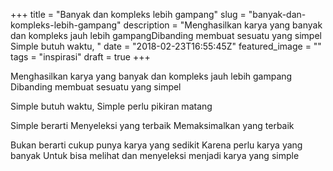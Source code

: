 +++
title = "Banyak dan kompleks lebih gampang"
slug = "banyak-dan-kompleks-lebih-gampang"
description = "Menghasilkan karya yang banyak dan kompleks jauh lebih gampangDibanding membuat sesuatu yang simpel Simple butuh waktu, "
date = "2018-02-23T16:55:45Z"
featured_image = ""
tags = "inspirasi"
draft = true
+++ 
 
Menghasilkan karya yang banyak dan kompleks jauh lebih gampang
Dibanding membuat sesuatu yang simpel 

Simple butuh waktu, Simple perlu pikiran matang

Simple berarti 
Menyeleksi yang terbaik
Memaksimalkan yang terbaik

Bukan berarti cukup punya karya yang sedikit
Karena perlu karya yang banyak
Untuk bisa melihat dan menyeleksi menjadi karya yang simple